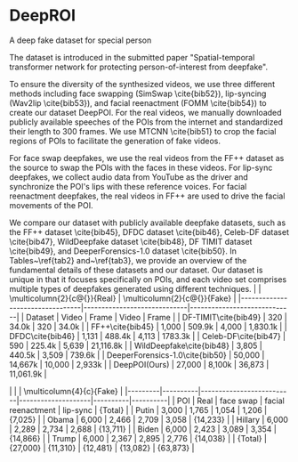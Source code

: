 # DeepROI
A deep fake dataset for special person

The dataset is introduced in the submitted paper "Spatial-temporal transformer network for protecting person-of-interest from deepfake".

To ensure the diversity of the synthesized videos, we use three different methods including face swapping (SimSwap \cite{bib52}), lip-syncing (Wav2lip \cite{bib53}), and facial reenactment (FOMM \cite{bib54}) to create our dataset DeepPOI. For the real videos, we manually downloaded publicly available speeches of the POIs from the internet and standardized their length to 300 frames. We use MTCNN \cite{bib51} to crop the facial regions of POIs to facilitate the generation of fake videos.

For face swap deepfakes, we use the real videos from the FF++ dataset as the source to swap the POIs with the faces in these videos. For lip-sync deepfakes, we collect audio data from YouTube as the driver and synchronize the POI's lips with these reference voices. For facial reenactment deepfakes, the real videos in FF++ are used to drive the facial movements of the POI.

We compare our dataset with publicly available deepfake datasets, such as the FF++ dataset \cite{bib45}, DFDC dataset \cite{bib46}, Celeb-DF dataset \cite{bib47}, WildDeepfake dataset \cite{bib48}, DF TIMIT dataset \cite{bib49}, and DeeperForensics-1.0 dataset \cite{bib50}. In Tables~\ref{tab2} and~\ref{tab3}, we provide an overview of the fundamental details of these datasets and our dataset. Our dataset is unique in that it focuses specifically on POIs, and each video set comprises multiple types of deepfakes generated using different techniques.
|                                 | \multicolumn{2}{c@{}}{Real} | \multicolumn{2}{c@{}}{Fake} |
|---------------------------------|-----------------------------|-----------------------------|
| Dataset                         | Video                       | Frame                       | Video  | Frame     |
| DF-TIMIT\cite{bib49}            | 320                         | 34.0k                       | 320    | 34.0k     |
| FF++\cite{bib45}                | 1,000                       | 509.9k                      | 4,000  | 1,830.1k  |
| DFDC\cite{bib46}                | 1,131                       | 488.4k                      | 4,113  | 1783.3k   |
| Celeb-DF\cite{bib47}            | 590                         | 225.4k                      | 5,639  | 21,116.8k |
| WildDeepfake\cite{bib48}        | 3,805                       | 440.5k                      | 3,509  | 739.6k    |
| DeeperForensics-1.0\cite{bib50} | 50,000                      | 14,667k                     | 10,000 | 2,933k    |
| DeepPOI(Ours)                   | 27,000                      | 8,100k                      | 36,873 | 11,061.9k |



    
|         |          | \multicolumn{4}{c}{Fake} |
|---------|----------|--------------------------|--------------------|----------|----------|
| POI     | Real     | face swap                | facial reenactment | lip-sync | {Total}  |
| Putin   | 3,000    | 1,765                    | 1,054              | 1,206    | {7,025}  |
| Obama   | 6,000    | 2,466                    | 2,709              | 3,058    | {14,233} |
| Hillary | 6,000    | 2,289                    | 2,734              | 2,688    | {13,711} |
| Biden   | 6,000    | 2,423                    | 3,089              | 3,354    | {14,866} |
| Trump   | 6,000    | 2,367                    | 2,895              | 2,776    | {14,038} |
| {Total} | {27,000} | {11,310}                 | {12,481}           | {13,082} | {63,873} |
